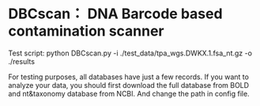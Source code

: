 # DBCscan： DNA Barcode based contamination scanner

Test script: python DBCscan.py -i ./test_data/tpa_wgs.DWKX.1.fsa_nt.gz -o ./results

For testing purposes, all databases have just a few records. If you want to analyze your data, you should first download the full database from BOLD and nt&taxonomy database from NCBI. And change the path in config file.

